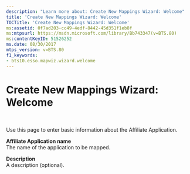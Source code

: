 ```yaml
---
description: "Learn more about: Create New Mappings Wizard: Welcome"
title: 'Create New Mappings Wizard: Welcome'
TOCTitle: 'Create New Mappings Wizard: Welcome'
ms:assetid: 0f7ad203-cc49-4edf-8442-45d351f1eb8f
ms:mtpsurl: https://msdn.microsoft.com/library/Bb743347(v=BTS.80)
ms:contentKeyID: 51526252
ms.date: 08/30/2017
mtps_version: v=BTS.80
f1_keywords:
- bts10.esso.mapwiz.wizard.welcome
---
```


# Create New Mappings Wizard: Welcome

 

Use this page to enter basic information about the Affiliate Application.

**Affiliate Application name**  
The name of the application to be mapped.

**Description**  
A description (optional).

